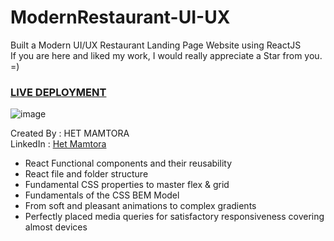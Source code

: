 # ModernRestaurant-UI-UX
Built a Modern UI/UX Restaurant Landing Page Website using ReactJS <BR>
If you are here and liked my work, I would really appreciate a Star from you. =)

### [LIVE DEPLOYMENT](https://modern-restaurant-ui-ux.netlify.app/)

![image](https://github.com/HetMamtora/ModernRestaurent-UI-UX/assets/104263376/6225ae66-aee8-45df-8831-a0e557548068)

Created By : HET MAMTORA <br/>
LinkedIn : [Het Mamtora](https://www.linkedin.com/in/het-mamtora/)

- React Functional components and their reusability
- React file and folder structure
- Fundamental CSS properties to master flex & grid
- Fundamentals of the CSS BEM Model
- From soft and pleasant animations to complex gradients
- Perfectly placed media queries for satisfactory responsiveness covering almost devices
